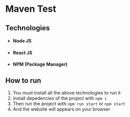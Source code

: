 # Maven Test

## Technologies

- #### Node JS
- #### React JS
- #### NPM (Package Manager)

## How to run

1. You must install all the above technologies to run it
2. Install depedencies of the project with `npm i`
3. Then run the project with `npm run start` or `npm start`
4. And the website will appears on your browser
